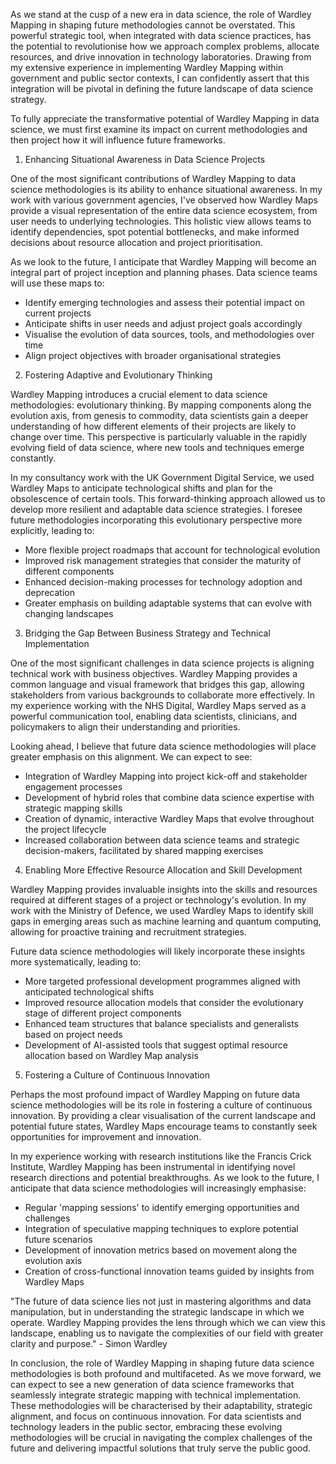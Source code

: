 As we stand at the cusp of a new era in data science, the role of Wardley Mapping in shaping future methodologies cannot be overstated. This powerful strategic tool, when integrated with data science practices, has the potential to revolutionise how we approach complex problems, allocate resources, and drive innovation in technology laboratories. Drawing from my extensive experience in implementing Wardley Mapping within government and public sector contexts, I can confidently assert that this integration will be pivotal in defining the future landscape of data science strategy.

To fully appreciate the transformative potential of Wardley Mapping in data science, we must first examine its impact on current methodologies and then project how it will influence future frameworks.

1. Enhancing Situational Awareness in Data Science Projects

One of the most significant contributions of Wardley Mapping to data science methodologies is its ability to enhance situational awareness. In my work with various government agencies, I've observed how Wardley Maps provide a visual representation of the entire data science ecosystem, from user needs to underlying technologies. This holistic view allows teams to identify dependencies, spot potential bottlenecks, and make informed decisions about resource allocation and project prioritisation.

As we look to the future, I anticipate that Wardley Mapping will become an integral part of project inception and planning phases. Data science teams will use these maps to:

- Identify emerging technologies and assess their potential impact on current projects
- Anticipate shifts in user needs and adjust project goals accordingly
- Visualise the evolution of data sources, tools, and methodologies over time
- Align project objectives with broader organisational strategies

2. Fostering Adaptive and Evolutionary Thinking

Wardley Mapping introduces a crucial element to data science methodologies: evolutionary thinking. By mapping components along the evolution axis, from genesis to commodity, data scientists gain a deeper understanding of how different elements of their projects are likely to change over time. This perspective is particularly valuable in the rapidly evolving field of data science, where new tools and techniques emerge constantly.

In my consultancy work with the UK Government Digital Service, we used Wardley Maps to anticipate technological shifts and plan for the obsolescence of certain tools. This forward-thinking approach allowed us to develop more resilient and adaptable data science strategies. I foresee future methodologies incorporating this evolutionary perspective more explicitly, leading to:

- More flexible project roadmaps that account for technological evolution
- Improved risk management strategies that consider the maturity of different components
- Enhanced decision-making processes for technology adoption and deprecation
- Greater emphasis on building adaptable systems that can evolve with changing landscapes

3. Bridging the Gap Between Business Strategy and Technical Implementation

One of the most significant challenges in data science projects is aligning technical work with business objectives. Wardley Mapping provides a common language and visual framework that bridges this gap, allowing stakeholders from various backgrounds to collaborate more effectively. In my experience working with the NHS Digital, Wardley Maps served as a powerful communication tool, enabling data scientists, clinicians, and policymakers to align their understanding and priorities.

Looking ahead, I believe that future data science methodologies will place greater emphasis on this alignment. We can expect to see:

- Integration of Wardley Mapping into project kick-off and stakeholder engagement processes
- Development of hybrid roles that combine data science expertise with strategic mapping skills
- Creation of dynamic, interactive Wardley Maps that evolve throughout the project lifecycle
- Increased collaboration between data science teams and strategic decision-makers, facilitated by shared mapping exercises

4. Enabling More Effective Resource Allocation and Skill Development

Wardley Mapping provides invaluable insights into the skills and resources required at different stages of a project or technology's evolution. In my work with the Ministry of Defence, we used Wardley Maps to identify skill gaps in emerging areas such as machine learning and quantum computing, allowing for proactive training and recruitment strategies.

Future data science methodologies will likely incorporate these insights more systematically, leading to:

- More targeted professional development programmes aligned with anticipated technological shifts
- Improved resource allocation models that consider the evolutionary stage of different project components
- Enhanced team structures that balance specialists and generalists based on project needs
- Development of AI-assisted tools that suggest optimal resource allocation based on Wardley Map analysis

5. Fostering a Culture of Continuous Innovation

Perhaps the most profound impact of Wardley Mapping on future data science methodologies will be its role in fostering a culture of continuous innovation. By providing a clear visualisation of the current landscape and potential future states, Wardley Maps encourage teams to constantly seek opportunities for improvement and innovation.

In my experience working with research institutions like the Francis Crick Institute, Wardley Mapping has been instrumental in identifying novel research directions and potential breakthroughs. As we look to the future, I anticipate that data science methodologies will increasingly emphasise:

- Regular 'mapping sessions' to identify emerging opportunities and challenges
- Integration of speculative mapping techniques to explore potential future scenarios
- Development of innovation metrics based on movement along the evolution axis
- Creation of cross-functional innovation teams guided by insights from Wardley Maps

"The future of data science lies not just in mastering algorithms and data manipulation, but in understanding the strategic landscape in which we operate. Wardley Mapping provides the lens through which we can view this landscape, enabling us to navigate the complexities of our field with greater clarity and purpose." - Simon Wardley

In conclusion, the role of Wardley Mapping in shaping future data science methodologies is both profound and multifaceted. As we move forward, we can expect to see a new generation of data science frameworks that seamlessly integrate strategic mapping with technical implementation. These methodologies will be characterised by their adaptability, strategic alignment, and focus on continuous innovation. For data scientists and technology leaders in the public sector, embracing these evolving methodologies will be crucial in navigating the complex challenges of the future and delivering impactful solutions that truly serve the public good.